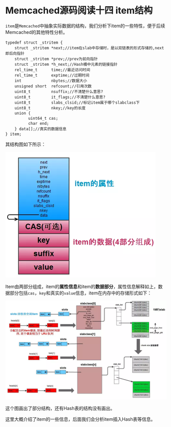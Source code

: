 # Memcached源码阅读十四 item结构

`item`是`Memcached`中抽象实际数据的结构，我们分析下item的一些特性，便于后续Memcached的其他特性分析。

```
typedef struct _stritem {
    struct _stritem *next;//item在slab中存储时，是以双链表的形式存储的,next即后向指针
    struct _stritem *prev;//prev为前向指针
    struct _stritem *h_next;//Hash桶中元素的链接指针
    rel_time_t      time;//最近访问时间
    rel_time_t      exptime;//过期时间
    int             nbytes;//数据大小
    unsigned short  refcount;//引用次数
    uint8_t         nsuffix;//不清楚什么意思?
    uint8_t         it_flags;//不清楚什么意思?
    uint8_t         slabs_clsid;//标记item属于哪个slabclass下
    uint8_t         nkey;//key的长度
    union {
          uint64_t cas;
          char end;
    } data[];//真实的数据信息
} item;
```

其结构图如下所示：

![](../imgs/memcached2.webp)

Item由两部分组成，item的**属性信息**和item的**数据部分**，属性信息解释如上，数据部分包括`cas`，`key`和真实的`value`信息，item在内存中的存储形式如下：

![](../imgs/memcached3.webp)

这个图画出了部分结构，还有Hash表的结构没有画出。

这里大概介绍了item的一些信息，后面我们会分析item插入Hash表等信息。
